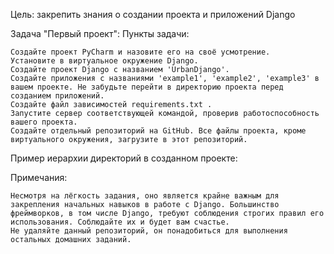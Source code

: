 Цель: закрепить знания о создании проекта и приложений Django

Задача "Первый проект":
Пункты задачи:

    Создайте проект PyCharm и назовите его на своё усмотрение.
    Установите в виртуальное окружение Django.
    Создайте проект Django с названием 'UrbanDjango'.
    Создайте приложения с названиями 'example1', 'example2', 'example3' в вашем проекте. Не забудьте перейти в директорию проекта перед созданием приложений.
    Создайте файл зависимостей requirements.txt .
    Запустите сервер соответствующей командой, проверив работоспособность вашего проекта.
    Создайте отдельный репозиторий на GitHub. Все файлы проекта, кроме виртуального окружения, загрузите в этот репозиторий.

Пример иерархии директорий в созданном проекте:

Примечания:

    Несмотря на лёгкость задания, оно является крайне важным для закрепления начальных навыков в работе с Django. Большинство фреймворков, в том числе Django, требуют соблюдения строгих правил его использования. Соблюдайте их и будет вам счастье.
    Не удаляйте данный репозиторий, он понадобиться для выполнения остальных домашних заданий.
